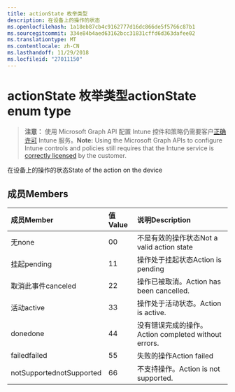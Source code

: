```yaml
---
title: actionState 枚举类型
description: 在设备上的操作的状态
ms.openlocfilehash: 1a18eb87cb4c9162777d16dc866de5f5766c87b1
ms.sourcegitcommit: 334e84b4aed63162bcc31831cffd6d363dafee02
ms.translationtype: MT
ms.contentlocale: zh-CN
ms.lasthandoff: 11/29/2018
ms.locfileid: "27011150"
---
```

# <a name="actionstate-enum-type"></a><span data-ttu-id="5f416-103">actionState 枚举类型</span><span class="sxs-lookup"><span data-stu-id="5f416-103">actionState enum type</span></span>

> <span data-ttu-id="5f416-104">**注意：** 使用 Microsoft Graph API 配置 Intune 控件和策略仍需要客户[正确许可](https://go.microsoft.com/fwlink/?linkid=839381) Intune 服务。</span><span class="sxs-lookup"><span data-stu-id="5f416-104">**Note:** Using the Microsoft Graph APIs to configure Intune controls and policies still requires that the Intune service is [correctly licensed](https://go.microsoft.com/fwlink/?linkid=839381) by the customer.</span></span>

<span data-ttu-id="5f416-105">在设备上的操作的状态</span><span class="sxs-lookup"><span data-stu-id="5f416-105">State of the action on the device</span></span>
## <a name="members"></a><span data-ttu-id="5f416-106">成员</span><span class="sxs-lookup"><span data-stu-id="5f416-106">Members</span></span>
|<span data-ttu-id="5f416-107">成员</span><span class="sxs-lookup"><span data-stu-id="5f416-107">Member</span></span>|<span data-ttu-id="5f416-108">值</span><span class="sxs-lookup"><span data-stu-id="5f416-108">Value</span></span>|<span data-ttu-id="5f416-109">说明</span><span class="sxs-lookup"><span data-stu-id="5f416-109">Description</span></span>|
|:---|:---|:---|
|<span data-ttu-id="5f416-110">无</span><span class="sxs-lookup"><span data-stu-id="5f416-110">none</span></span>|<span data-ttu-id="5f416-111">0</span><span class="sxs-lookup"><span data-stu-id="5f416-111">0</span></span>|<span data-ttu-id="5f416-112">不是有效的操作状态</span><span class="sxs-lookup"><span data-stu-id="5f416-112">Not a valid action state</span></span>|
|<span data-ttu-id="5f416-113">挂起</span><span class="sxs-lookup"><span data-stu-id="5f416-113">pending</span></span>|<span data-ttu-id="5f416-114">1</span><span class="sxs-lookup"><span data-stu-id="5f416-114">1</span></span>|<span data-ttu-id="5f416-115">操作处于挂起状态</span><span class="sxs-lookup"><span data-stu-id="5f416-115">Action is pending</span></span>|
|<span data-ttu-id="5f416-116">取消此事件</span><span class="sxs-lookup"><span data-stu-id="5f416-116">canceled</span></span>|<span data-ttu-id="5f416-117">2</span><span class="sxs-lookup"><span data-stu-id="5f416-117">2</span></span>|<span data-ttu-id="5f416-118">操作已被取消。</span><span class="sxs-lookup"><span data-stu-id="5f416-118">Action has been cancelled.</span></span>|
|<span data-ttu-id="5f416-119">活动</span><span class="sxs-lookup"><span data-stu-id="5f416-119">active</span></span>|<span data-ttu-id="5f416-120">3</span><span class="sxs-lookup"><span data-stu-id="5f416-120">3</span></span>|<span data-ttu-id="5f416-121">操作处于活动状态。</span><span class="sxs-lookup"><span data-stu-id="5f416-121">Action is active.</span></span>|
|<span data-ttu-id="5f416-122">done</span><span class="sxs-lookup"><span data-stu-id="5f416-122">done</span></span>|<span data-ttu-id="5f416-123">4</span><span class="sxs-lookup"><span data-stu-id="5f416-123">4</span></span>|<span data-ttu-id="5f416-124">没有错误完成的操作。</span><span class="sxs-lookup"><span data-stu-id="5f416-124">Action completed without errors.</span></span>|
|<span data-ttu-id="5f416-125">failed</span><span class="sxs-lookup"><span data-stu-id="5f416-125">failed</span></span>|<span data-ttu-id="5f416-126">5</span><span class="sxs-lookup"><span data-stu-id="5f416-126">5</span></span>|<span data-ttu-id="5f416-127">失败的操作</span><span class="sxs-lookup"><span data-stu-id="5f416-127">Action failed</span></span>|
|<span data-ttu-id="5f416-128">notSupported</span><span class="sxs-lookup"><span data-stu-id="5f416-128">notSupported</span></span>|<span data-ttu-id="5f416-129">6</span><span class="sxs-lookup"><span data-stu-id="5f416-129">6</span></span>|<span data-ttu-id="5f416-130">不支持操作。</span><span class="sxs-lookup"><span data-stu-id="5f416-130">Action is not supported.</span></span>|



